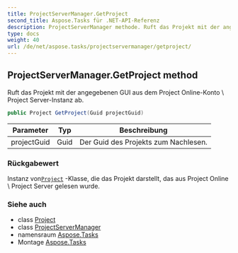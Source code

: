 ```yaml
---
title: ProjectServerManager.GetProject
second_title: Aspose.Tasks für .NET-API-Referenz
description: ProjectServerManager methode. Ruft das Projekt mit der angegebenen GUI aus dem Project OnlineKonto  Project ServerInstanz ab.
type: docs
weight: 40
url: /de/net/aspose.tasks/projectservermanager/getproject/
---
```

## ProjectServerManager.GetProject method

Ruft das Projekt mit der angegebenen GUI aus dem Project Online-Konto \ Project Server-Instanz ab.

```csharp
public Project GetProject(Guid projectGuid)
```

| Parameter | Typ | Beschreibung |
| --- | --- | --- |
| projectGuid | Guid | Der Guid des Projekts zum Nachlesen. |

### Rückgabewert

Instanz von[`Project`](../../project/) -Klasse, die das Projekt darstellt, das aus Project Online \ Project Server gelesen wurde.

### Siehe auch

* class [Project](../../project/)
* class [ProjectServerManager](../)
* namensraum [Aspose.Tasks](../../projectservermanager/)
* Montage [Aspose.Tasks](../../../)



